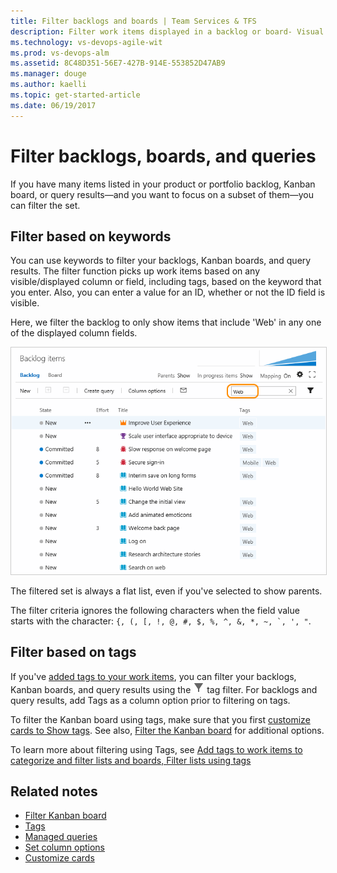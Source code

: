 ```yaml
---
title: Filter backlogs and boards | Team Services & TFS 
description: Filter work items displayed in a backlog or board- Visual Studio Team Services (VSTS) or Team Foundation Server (TFS)   
ms.technology: vs-devops-agile-wit
ms.prod: vs-devops-alm
ms.assetid: 8C48D351-56E7-427B-914E-553852D47AB9  
ms.manager: douge
ms.author: kaelli
ms.topic: get-started-article 
ms.date: 06/19/2017
---
```


<a id="filter"></a>

# Filter backlogs, boards, and queries 
 
If you have many items listed in your product or portfolio backlog, Kanban board, or query results&mdash;and you want to focus on a subset of them&mdash;you can filter the set.  

## Filter based on keywords  
You can use keywords to filter your backlogs, Kanban boards, and query results. The filter function picks up work items based on any visible/displayed column or field, including tags, based on the keyword that you enter. Also, you can enter a value for an ID, whether or not the ID field is visible.  

Here, we filter the backlog to only show items that include 'Web' in any one of the displayed column fields. 

<img src="../backlogs/_img/cyb-filter-backlog.png" alt="Apply text filter" style="border: 1px solid #CCCCCC;" />  

The filtered set is always a flat list, even if you've selected to show parents.  

The filter criteria ignores the following characters when the field value starts with the character: ```{, (, [, !, @, #, $, %, ^, &, *, ~, `, ', "```.  

## Filter based on tags  
If you've [added tags to your work items](../track/add-tags-to-work-items.md), you can filter your backlogs, Kanban boards, and query results using the ![tag filter icon](../_img/icons/tag_filter_icon.png) tag filter. For backlogs and query results, add Tags as a column option prior to filtering on tags.  

To filter the Kanban board using tags, make sure that you first [customize cards to Show tags](../customize/customize-cards.md). See also, [Filter the Kanban board](../kanban/filter-kanban-board.md) for additional options. 

To learn more about filtering using Tags, see [Add tags to work items to categorize and filter lists and boards, Filter lists using tags](../track/add-tags-to-work-items.md#filter)



## Related notes
- [Filter Kanban board](../kanban/filter-kanban-board.md)  
- [Tags](../track/add-tags-to-work-items.md) 
- [Managed queries](../track/using-queries.md)  
- [Set column options](../how-to/set-column-options.md)  
- [Customize cards](../customize/customize-cards.md)

